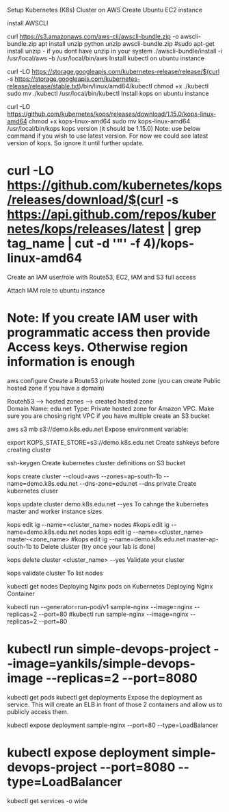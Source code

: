 Setup Kubernetes (K8s) Cluster on AWS
Create Ubuntu EC2 instance

install AWSCLI

 curl https://s3.amazonaws.com/aws-cli/awscli-bundle.zip -o awscli-bundle.zip
 apt install unzip python
 unzip awscli-bundle.zip
 #sudo apt-get install unzip - if you dont have unzip in your system
 ./awscli-bundle/install -i /usr/local/aws -b /usr/local/bin/aws
Install kubectl on ubuntu instance

curl -LO https://storage.googleapis.com/kubernetes-release/release/$(curl -s https://storage.googleapis.com/kubernetes-release/release/stable.txt)/bin/linux/amd64/kubectl
 chmod +x ./kubectl
 sudo mv ./kubectl /usr/local/bin/kubectl
Install kops on ubuntu instance

 curl -LO  https://github.com/kubernetes/kops/releases/download/1.15.0/kops-linux-amd64
 chmod +x kops-linux-amd64
 sudo mv kops-linux-amd64 /usr/local/bin/kops
 kops version (it should be 1.15.0)
 Note: use below command if you wish to use latest version. For now we could see latest version of kops. So ignore it until further update. 
 # curl -LO https://github.com/kubernetes/kops/releases/download/$(curl -s https://api.github.com/repos/kubernetes/kops/releases/latest | grep tag_name | cut -d '"' -f 4)/kops-linux-amd64
Create an IAM user/role with Route53, EC2, IAM and S3 full access

Attach IAM role to ubuntu instance

# Note: If you create IAM user with programmatic access then provide Access keys. Otherwise region information is enough
aws configure
Create a Route53 private hosted zone (you can create Public hosted zone if you have a domain)

Routeh53 --> hosted zones --> created hosted zone  
Domain Name: edu.net
Type: Private hosted zone for Amazon VPC. Make sure you are chosing right VPC if you have multiple
create an S3 bucket

 aws s3 mb s3://demo.k8s.edu.net
Expose environment variable:

 export KOPS_STATE_STORE=s3://demo.k8s.edu.net
Create sshkeys before creating cluster

 ssh-keygen
Create kubernetes cluster definitions on S3 bucket

kops create cluster --cloud=aws --zones=ap-south-1b --name=demo.k8s.edu.net --dns-zone=edu.net --dns private 
Create kubernetes cluser

kops update cluster demo.k8s.edu.net --yes
To cahnge the kubernetes master and worker instance sizes

kops edit ig --name=<cluster_name> nodes
#kops edit ig --name=demo.k8s.edu.net nodes 
kops edit ig --name=<cluster_name> master-<zone_name>
#kops edit ig --name=demo.k8s.edu.net master-ap-south-1b
to Delete cluster (try once your lab is done)

kops delete cluster <cluster_name> --yes
Validate your cluster

 kops validate cluster
To list nodes

kubectl get nodes
Deploying Nginx pods on Kubernetes
Deploying Nginx Container

kubectl run --generator=run-pod/v1 sample-nginx --image=nginx --replicas=2 --port=80
#kubectl run sample-nginx --image=nginx --replicas=2 --port=80
# kubectl run simple-devops-project --image=yankils/simple-devops-image --replicas=2 --port=8080
kubectl get pods
kubectl get deployments
Expose the deployment as service. This will create an ELB in front of those 2 containers and allow us to publicly access them.

kubectl expose deployment sample-nginx --port=80 --type=LoadBalancer
# kubectl expose deployment simple-devops-project --port=8080 --type=LoadBalancer
kubectl get services -o wide
